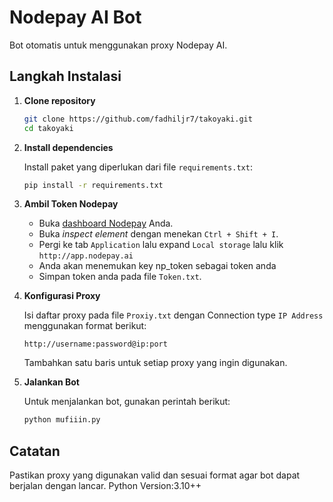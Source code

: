 # Nodepay AI Bot
Bot otomatis untuk menggunakan proxy Nodepay AI.

## Langkah Instalasi
1. **Clone repository**
   ```bash
   git clone https://github.com/fadhiljr7/takoyaki.git
   cd takoyaki
   ```

2. **Install dependencies**

   Install paket yang diperlukan dari file `requirements.txt`:
   ```bash
   pip install -r requirements.txt
   ```

4. **Ambil Token Nodepay**
   - Buka [dashboard Nodepay](https://app.nodepay.ai/dashboard) Anda.
   - Buka *inspect element* dengan menekan `Ctrl + Shift + I`.
   - Pergi ke tab `Application` lalu expand `Local storage` lalu klik `http://app.nodepay.ai`
   - Anda akan menemukan key np_token sebagai token anda
   - Simpan token anda pada file `Token.txt`.

5. **Konfigurasi Proxy**

   Isi daftar proxy pada file `Proxiy.txt` dengan Connection type `IP Address` menggunakan format berikut:
   ```
   http://username:password@ip:port
   ```
   Tambahkan satu baris untuk setiap proxy yang ingin digunakan.

7. **Jalankan Bot**

   Untuk menjalankan bot, gunakan perintah berikut:
   ```bash
   python mufiiin.py
   ```

## Catatan
Pastikan proxy yang digunakan valid dan sesuai format agar bot dapat berjalan dengan lancar.
Python Version:3.10++
